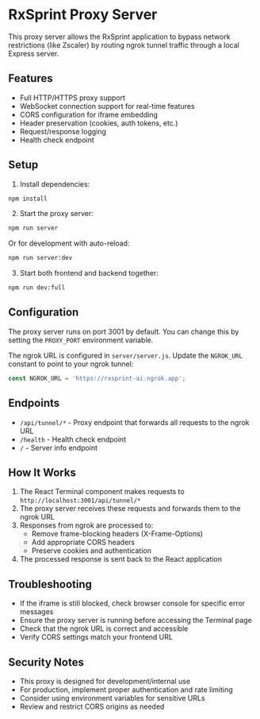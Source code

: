 # RxSprint Proxy Server

This proxy server allows the RxSprint application to bypass network restrictions (like Zscaler) by routing ngrok tunnel traffic through a local Express server.

## Features

- Full HTTP/HTTPS proxy support
- WebSocket connection support for real-time features
- CORS configuration for iframe embedding
- Header preservation (cookies, auth tokens, etc.)
- Request/response logging
- Health check endpoint

## Setup

1. Install dependencies:
```bash
npm install
```

2. Start the proxy server:
```bash
npm run server
```

Or for development with auto-reload:
```bash
npm run server:dev
```

3. Start both frontend and backend together:
```bash
npm run dev:full
```

## Configuration

The proxy server runs on port 3001 by default. You can change this by setting the `PROXY_PORT` environment variable.

The ngrok URL is configured in `server/server.js`. Update the `NGROK_URL` constant to point to your ngrok tunnel:
```javascript
const NGROK_URL = 'https://rxsprint-ai.ngrok.app';
```

## Endpoints

- `/api/tunnel/*` - Proxy endpoint that forwards all requests to the ngrok URL
- `/health` - Health check endpoint
- `/` - Server info endpoint

## How It Works

1. The React Terminal component makes requests to `http://localhost:3001/api/tunnel/*`
2. The proxy server receives these requests and forwards them to the ngrok URL
3. Responses from ngrok are processed to:
   - Remove frame-blocking headers (X-Frame-Options)
   - Add appropriate CORS headers
   - Preserve cookies and authentication
4. The processed response is sent back to the React application

## Troubleshooting

- If the iframe is still blocked, check browser console for specific error messages
- Ensure the proxy server is running before accessing the Terminal page
- Check that the ngrok URL is correct and accessible
- Verify CORS settings match your frontend URL

## Security Notes

- This proxy is designed for development/internal use
- For production, implement proper authentication and rate limiting
- Consider using environment variables for sensitive URLs
- Review and restrict CORS origins as needed
